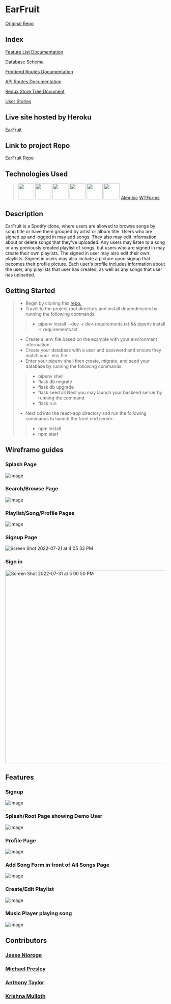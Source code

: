 # EarFruit
[Original Repo](https://github.com/mipresley23/EarFruitGroupProjectRepo)

## Index
[Feature List Documentation](https://github.com/mipresley23/EarFruitGroupProjectRepo/wiki/MVP-Feature-List)

[Database Schema](https://github.com/mipresley23/EarFruitGroupProjectRepo/wiki/DB_Schema)

[Frontend Routes Documentation](https://github.com/mipresley23/EarFruitGroupProjectRepo/wiki/Frontend-Routes)

[API Routes Documentation](https://github.com/mipresley23/EarFruitGroupProjectRepo/wiki/API-Routes)

[Redux Store Tree Document](https://github.com/mipresley23/EarFruitGroupProjectRepo/wiki/State-Shape)

[User Stories](https://github.com/mipresley23/EarFruitGroupProjectRepo/wiki/User-Stories)

## Live site hosted by Heroku

[EarFruit](https://earfruit.herokuapp.com/)

## Link to project Repo

[EarFruit Repo]([https://github.com/mipresley23/EarFruitGroupProjectRepo](https://earfruit-7457daedaf2d.herokuapp.com/))

## Technologies Used

> [<img src="https://cdn.jsdelivr.net/gh/devicons/devicon/icons/react/react-original-wordmark.svg" height=50px width=50px/>](https://reactjs.org/)   [<img src="https://cdn.jsdelivr.net/gh/devicons/devicon/icons/redux/redux-original.svg" height=50px width=50px />](https://redux.js.org/)   [
<img src="https://cdn.jsdelivr.net/gh/devicons/devicon/icons/flask/flask-original-wordmark.svg" height=50px width=50px />](https://flask.palletsprojects.com/en/2.1.x/)   [<img src="https://cdn.jsdelivr.net/gh/devicons/devicon/icons/sqlalchemy/sqlalchemy-original-wordmark.svg" height=50px width=50px />](https://docs.sqlalchemy.org/en/14/)   [<img src="https://cdn.jsdelivr.net/gh/devicons/devicon/icons/python/python-original-wordmark.svg" height=50px width=50px />](https://docs.python.org/3/)   [<img src="https://cdn.jsdelivr.net/gh/devicons/devicon/icons/javascript/javascript-plain.svg" height=50px width=50px />](https://developer.mozilla.org/en-US/docs/Web/JavaScript)   [Alembic](https://alembic.sqlalchemy.org/en/latest/)   [WTForms](https://wtforms.readthedocs.io/en/3.0.x/)


## Description
EarFruit is a Spotify clone, where users are allowed to browse songs by song title or have them grouped by artist or album title. Users who are signed up and logged in may add songs. They also may edit information about or delete songs that they've uploaded. Any users may listen to a song or any previously created playlist of songs, but users who are signed in may create their own playlists. The signed in user may also edit their own playlists. Signed in users may also include a picture upon signup that becomes their profile picture. Each user's profile includes information about the user, any playlists that user has created, as well as any songs that user has uploaded. 

## Getting Started
> * Begin by cloning this [repo.](https://github.com/antt3/earfruit)
> * Travel to the project root directory and install dependencies by running the following commands.
> > * pipenv install --dev -r dev-requirements.txt && pipenv install -r requirements.txt
> * Create a .env file based on the example with your environment information
> * Create your database with a user and password and ensure they match your .env file
> * Enter your pipenv shell then create, migrate, and seed your database by running the following commands:
> > * pipenv shell
> > * flask db migrate
> > * flask db upgrade
> > * flask seed all
> Next you may launch your backend server by running the command
> > * flask run
> * Next cd into the react-app directory and run the following commands to launch the front end server:
> > * npm install
> > * npm start

## Wireframe guides

### Splash Page
![image](https://user-images.githubusercontent.com/59783664/180310857-d91b8645-c7ed-4dff-9887-dd26cc2117fd.png)

### Search/Browse Page
![image](https://user-images.githubusercontent.com/59783664/180311035-670c723f-c5ed-4d85-8737-f3a8b1f99894.png)

### Playlist/Song/Profile Pages
![image](https://user-images.githubusercontent.com/59783664/182166874-49fce589-f12d-41eb-bac3-f6ea078c7b8c.png)

### Signup Page
![Screen Shot 2022-07-21 at 4 05 33 PM](https://user-images.githubusercontent.com/93172512/180329561-cf9e320a-75d9-4ae5-9c70-96807139641b.png)

### Sign in 
<img width="608" alt="Screen Shot 2022-07-31 at 5 00 50 PM" src="https://user-images.githubusercontent.com/93172512/182050907-48042e15-8c27-4d7a-a08f-69cc52a94a03.png">

## Features
### Signup
![image](https://user-images.githubusercontent.com/59783664/182046326-f6c99a35-4a43-4fdf-a6eb-9b755c58e03c.png)

### Splash/Root Page showing Demo User
![image](https://user-images.githubusercontent.com/59783664/182046430-b0d20a47-9092-42dc-a3c2-7351b02877cc.png)

### Profile Page
![image](https://user-images.githubusercontent.com/59783664/182046464-1622eb66-ad3c-44fa-82d0-72b808fcc069.png)

### Add Song Form in front of All Songs Page
![image](https://user-images.githubusercontent.com/59783664/182046524-4a7cab0b-6cb7-4755-95cb-fd980f4a00b9.png)

### Create/Edit Playlist
![image](https://user-images.githubusercontent.com/59783664/182046587-ea37b36d-7006-4a35-8787-75222ec3c116.png)

### Music Player playing song
![image](https://user-images.githubusercontent.com/59783664/182046613-489ddbc7-6977-422d-a0bf-0633344d1086.png)


## Contributors
### [Jesse Njoroge](https://github.com/jnjoroge13)
### [Michael Presley](https://github.com/mipresley23)
### [Anthony Taylor](https://github.com/antt3)
### [Krishna Mulloth](https://github.com/kmulloth)

